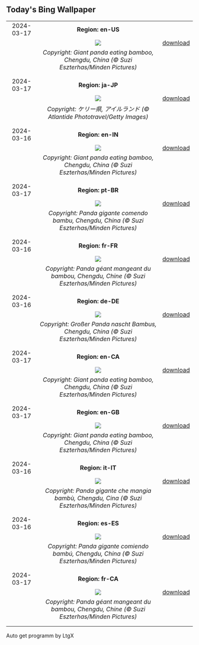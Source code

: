## Today's Bing Wallpaper
|      |      |      |
| :----: | :----: | :----: |
|2024-03-17|**Region: en-US**||
||![](https://www.bing.com/th?id=OHR.BambooPanda_EN-US2038899729_UHD.jpg&pid=hp&w=1152&h=648&rs=1&c=4)| [download](https://www.bing.com/th?id=OHR.BambooPanda_EN-US2038899729_UHD.jpg)|
||*Copyright: Giant panda eating bamboo, Chengdu, China (© Suzi Eszterhas/Minden Pictures)*
||
|||
|2024-03-17|**Region: ja-JP**||
||![](https://www.bing.com/th?id=OHR.StFiniansBay_JA-JP4552826629_UHD.jpg&pid=hp&w=1152&h=648&rs=1&c=4)| [download](https://www.bing.com/th?id=OHR.StFiniansBay_JA-JP4552826629_UHD.jpg)|
||*Copyright: ケリー県, アイルランド (© Atlantide Phototravel/Getty Images)*
||
|||
|2024-03-16|**Region: en-IN**||
||![](https://www.bing.com/th?id=OHR.BambooPanda_EN-IN2073859171_UHD.jpg&pid=hp&w=1152&h=648&rs=1&c=4)| [download](https://www.bing.com/th?id=OHR.BambooPanda_EN-IN2073859171_UHD.jpg)|
||*Copyright: Giant panda eating bamboo, Chengdu, China (© Suzi Eszterhas/Minden Pictures)*
||
|||
|2024-03-17|**Region: pt-BR**||
||![](https://www.bing.com/th?id=OHR.BambooPanda_PT-BR2137672411_UHD.jpg&pid=hp&w=1152&h=648&rs=1&c=4)| [download](https://www.bing.com/th?id=OHR.BambooPanda_PT-BR2137672411_UHD.jpg)|
||*Copyright: Panda gigante comendo bambu, Chengdu, China (© Suzi Eszterhas/Minden Pictures)*
||
|||
|2024-03-16|**Region: fr-FR**||
||![](https://www.bing.com/th?id=OHR.BambooPanda_FR-FR2591411752_UHD.jpg&pid=hp&w=1152&h=648&rs=1&c=4)| [download](https://www.bing.com/th?id=OHR.BambooPanda_FR-FR2591411752_UHD.jpg)|
||*Copyright: Panda géant mangeant du bambou, Chengdu, Chine (© Suzi Eszterhas/Minden Pictures)*
||
|||
|2024-03-16|**Region: de-DE**||
||![](https://www.bing.com/th?id=OHR.BambooPanda_DE-DE5582492401_UHD.jpg&pid=hp&w=1152&h=648&rs=1&c=4)| [download](https://www.bing.com/th?id=OHR.BambooPanda_DE-DE5582492401_UHD.jpg)|
||*Copyright: Großer Panda nascht Bambus, Chengdu, China (© Suzi Eszterhas/Minden Pictures)*
||
|||
|2024-03-17|**Region: en-CA**||
||![](https://www.bing.com/th?id=OHR.BambooPanda_EN-CA7469688452_UHD.jpg&pid=hp&w=1152&h=648&rs=1&c=4)| [download](https://www.bing.com/th?id=OHR.BambooPanda_EN-CA7469688452_UHD.jpg)|
||*Copyright: Giant panda eating bamboo, Chengdu, China (© Suzi Eszterhas/Minden Pictures)*
||
|||
|2024-03-17|**Region: en-GB**||
||![](https://www.bing.com/th?id=OHR.BambooPanda_EN-GB5869925596_UHD.jpg&pid=hp&w=1152&h=648&rs=1&c=4)| [download](https://www.bing.com/th?id=OHR.BambooPanda_EN-GB5869925596_UHD.jpg)|
||*Copyright: Giant panda eating bamboo, Chengdu, China (© Suzi Eszterhas/Minden Pictures)*
||
|||
|2024-03-16|**Region: it-IT**||
||![](https://www.bing.com/th?id=OHR.BambooPanda_IT-IT5188324890_UHD.jpg&pid=hp&w=1152&h=648&rs=1&c=4)| [download](https://www.bing.com/th?id=OHR.BambooPanda_IT-IT5188324890_UHD.jpg)|
||*Copyright: Panda gigante che mangia bambù, Chengdu, Cina (© Suzi Eszterhas/Minden Pictures)*
||
|||
|2024-03-16|**Region: es-ES**||
||![](https://www.bing.com/th?id=OHR.BambooPanda_ES-ES8233000547_UHD.jpg&pid=hp&w=1152&h=648&rs=1&c=4)| [download](https://www.bing.com/th?id=OHR.BambooPanda_ES-ES8233000547_UHD.jpg)|
||*Copyright: Panda gigante comiendo bambú, Chengdu, China (© Suzi Eszterhas/Minden Pictures)*
||
|||
|2024-03-17|**Region: fr-CA**||
||![](https://www.bing.com/th?id=OHR.BambooPanda_FR-CA8643351568_UHD.jpg&pid=hp&w=1152&h=648&rs=1&c=4)| [download](https://www.bing.com/th?id=OHR.BambooPanda_FR-CA8643351568_UHD.jpg)|
||*Copyright: Panda géant mangeant du bambou, Chengdu, Chine (© Suzi Eszterhas/Minden Pictures)*
||
|||

Auto get programm by LtgX
